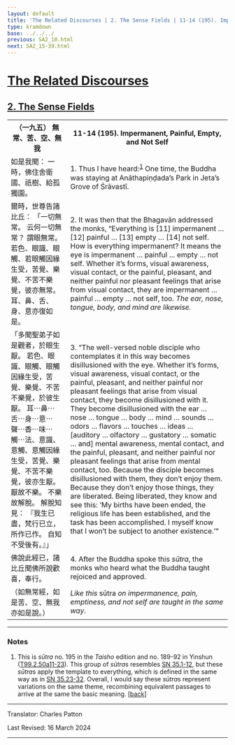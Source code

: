 ```yaml
---
layout: default
title: 'The Related Discourses | 2. The Sense Fields | 11-14 (195). Impermanent, Painful, Empty, and Not Self'
type: kramdown
base: ../../../
previous: SA2_10.html
next: SA2_15-39.html
---
```


<h1><a href='../index.html'>The Related Discourses</a></h1>
<h2><a href='index.html'>2. The Sense Fields</a></h2>

<table class="trans">
  <th class='ch'>（一九五） 無常、苦、空、無我</th>
  <th class='en'>11-14 (195). Impermanent, Painful, Empty, and Not Self</th>
  <tr>
    <td class="ch" title='t99.2.50a11'>如是我聞： 一時，佛住舍衛國、祇樹、給孤獨園。</td>
    <td id='p1'>1. Thus I have heard:<sup id="ref1"><a href="#n1">1</a></sup> One time, the Buddha was staying at Anāthapiṇḍada’s Park in Jeta’s Grove of Śrāvastī.</td>
  </tr>
  <tr>
    <td class="ch" title='t99.2.50a12'>爾時，世尊告諸比丘： 「一切無常。 云何一切無常？ 謂眼無常。 若色、眼識、眼觸、若眼觸因緣生受，苦覺、樂覺、不苦不樂覺，彼亦無常。 耳、鼻、舌、身、意亦復如是。</td>
    <td id='p2'>2. It was then that the Bhagavān addressed the monks, “Everything is [11] impermanent … [12] painful … [13] empty … [14] not self. How is everything impermanent? It means the eye is impermanent … painful … empty … not self. Whether it’s forms, visual awareness, visual contact, or the painful, pleasant, and neither painful nor pleasant feelings that arise from visual contact, they are impermanent … painful … empty … not self, too. <em>The ear, nose, tongue, body, and mind are likewise.</em></td>
  </tr>
  <tr>
    <td class="ch" title='t99.2.50a15'>「多聞聖弟子如是觀者，於眼生厭。 若色、眼識、眼觸、眼觸因緣生受，苦覺、樂覺、不苦不樂覺，於彼生厭。 耳⋯鼻⋯舌⋯身⋯意⋯聲⋯香⋯味⋯觸⋯法、意識、意觸、意觸因緣生受，苦覺、樂覺、不苦不樂覺，彼亦生厭。 厭故不樂。 不樂故解脫。 解脫知見： 『我生已盡，梵行已立，所作已作。 自知不受後有。』」</td>
    <td id='p3'>3. “The well-versed noble disciple who contemplates it in this way becomes disillusioned with the eye. Whether it’s forms, visual awareness, visual contact, or the painful, pleasant, and neither painful nor pleasant feelings that arise from visual contact, they become disillusioned with it. They become disillusioned with the ear … nose … tongue … body … mind … sounds … odors … flavors … touches … ideas … [auditory … olfactory … gustatory … somatic … and] mental awareness, mental contact, and the painful, pleasant, and neither painful nor pleasant feelings that arise from mental contact, too. Because the disciple becomes disillusioned with them, they don’t enjoy them. Because they don’t enjoy those things, they are liberated. Being liberated, they know and see this: ‘My births have been ended, the religious life has been established, and the task has been accomplished. I myself know that I won’t be subject to another existence.’”</td>
  </tr>
  <tr>
    <td class="ch" title='t99.2.50a21'>佛說此經已，諸比丘聞佛所說歡喜，奉行。</td>
    <td id='p4'>4. After the Buddha spoke this <em>sūtra</em>, the monks who heard what the Buddha taught rejoiced and approved.</td>
  </tr>
  <tr>
    <td class="ch" title='t99.2.50a23'>（如無常經，如是苦、空、無我亦如是說。）</td>
    <td><em>Like this </em>sūtra<em> on impermanence, pain, emptiness, and not self are taught in the same way.</em></td>
  </tr>
</table>

<hr/>

<h3 id="notes">Notes</h3>

<ol class="notes-list">
<li id="n1">This is <em>sūtra</em> no. 195 in the <cite>Taisho</cite> edition and no. 189-92 in Yinshun (<a href="https://cbetaonline.dila.edu.tw/zh/T02n0099_p0050a11" target="_blank">T99.2.50a11-23</a>). This group of <em>sūtra</em>s resembles <a href="https://suttacentral.net/sn35.1" target="_blank">SN 35.1-12</a>, but these <em>sūtra</em>s apply the template to everything, which is defined in the same way as in <a href="https://suttacentral.net/sn35.23" target="_blank">SN 35.23-32</a>. Overall, I would say these <em>sūtra</em>s represent variations on the same theme, recombining equivalent passages to arrive at the same the basic meaning. [<a href="#ref1">back</a>]</li>
</ol>
<hr/>

<p class="translator">Translator: Charles Patton</p>
<p class='revised'>Last Revised: 16 March 2024</p>

<hr/>
